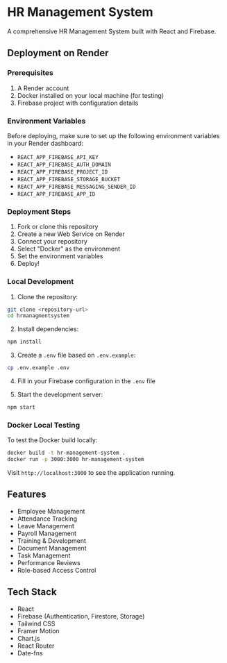 # HR Management System

A comprehensive HR Management System built with React and Firebase.

## Deployment on Render

### Prerequisites

1. A Render account
2. Docker installed on your local machine (for testing)
3. Firebase project with configuration details

### Environment Variables

Before deploying, make sure to set up the following environment variables in your Render dashboard:

- `REACT_APP_FIREBASE_API_KEY`
- `REACT_APP_FIREBASE_AUTH_DOMAIN`
- `REACT_APP_FIREBASE_PROJECT_ID`
- `REACT_APP_FIREBASE_STORAGE_BUCKET`
- `REACT_APP_FIREBASE_MESSAGING_SENDER_ID`
- `REACT_APP_FIREBASE_APP_ID`

### Deployment Steps

1. Fork or clone this repository
2. Create a new Web Service on Render
3. Connect your repository
4. Select "Docker" as the environment
5. Set the environment variables
6. Deploy!

### Local Development

1. Clone the repository:
```bash
git clone <repository-url>
cd hrmanagmentsystem
```

2. Install dependencies:
```bash
npm install
```

3. Create a `.env` file based on `.env.example`:
```bash
cp .env.example .env
```

4. Fill in your Firebase configuration in the `.env` file

5. Start the development server:
```bash
npm start
```

### Docker Local Testing

To test the Docker build locally:

```bash
docker build -t hr-management-system .
docker run -p 3000:3000 hr-management-system
```

Visit `http://localhost:3000` to see the application running.

## Features

- Employee Management
- Attendance Tracking
- Leave Management
- Payroll Management
- Training & Development
- Document Management
- Task Management
- Performance Reviews
- Role-based Access Control

## Tech Stack

- React
- Firebase (Authentication, Firestore, Storage)
- Tailwind CSS
- Framer Motion
- Chart.js
- React Router
- Date-fns
